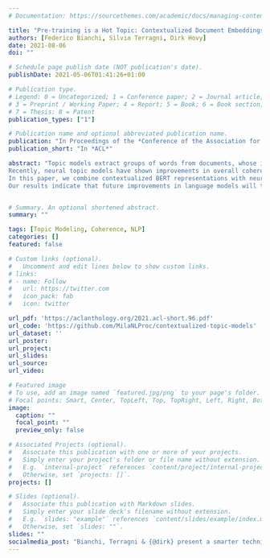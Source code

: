 ```yaml
---
# Documentation: https://sourcethemes.com/academic/docs/managing-content/

title: "Pre-training is a Hot Topic: Contextualized Document Embeddings Improve Topic Coherence"
authors: [Federico Bianchi, Silvia Terragni, Dirk Hovy]
date: 2021-08-06
doi: ""

# Schedule page publish date (NOT publication's date).
publishDate: 2021-05-06T01:41:26+01:00

# Publication type.
# Legend: 0 = Uncategorized; 1 = Conference paper; 2 = Journal article;
# 3 = Preprint / Working Paper; 4 = Report; 5 = Book; 6 = Book section;
# 7 = Thesis; 8 = Patent
publication_types: ["1"]

# Publication name and optional abbreviated publication name.
publication: "In Proceedings of the *Conference of the Association for Computational Linguistics*"
publication_short: "In *ACL*"

abstract: "Topic models extract groups of words from documents, whose interpretation as a topic hopefully allows for a better understanding of the data. However, the resulting word groups are often not coherent, making them harder to interpret. 
Recently, neural topic models have shown improvements in overall coherence. Concurrently, contextual embeddings have advanced the state of the art of neural models in general.
In this paper, we combine contextualized BERT representations with neural topic models. We find that our approach produces more meaningful and coherent topics than traditional bag-of-word topic models and recent neural models. 
Our results indicate that future improvements in language models will translate into better topic models."


# Summary. An optional shortened abstract.
summary: ""

tags: [Topic Modeling, Coherence, NLP]
categories: []
featured: false

# Custom links (optional).
#   Uncomment and edit lines below to show custom links.
# links:
# - name: Follow
#   url: https://twitter.com
#   icon_pack: fab
#   icon: twitter

url_pdf: 'https://aclanthology.org/2021.acl-short.96.pdf'
url_code: 'https://github.com/MilaNLProc/contextualized-topic-models'
url_dataset: ''
url_poster:
url_project:
url_slides:
url_source:
url_video:

# Featured image
# To use, add an image named `featured.jpg/png` to your page's folder.
# Focal points: Smart, Center, TopLeft, Top, TopRight, Left, Right, BottomLeft, Bottom, BottomRight.
image:
  caption: ""
  focal_point: ""
  preview_only: false

# Associated Projects (optional).
#   Associate this publication with one or more of your projects.
#   Simply enter your project's folder or file name without extension.
#   E.g. `internal-project` references `content/project/internal-project/index.md`.
#   Otherwise, set `projects: []`.
projects: []

# Slides (optional).
#   Associate this publication with Markdown slides.
#   Simply enter your slide deck's filename without extension.
#   E.g. `slides: "example"` references `content/slides/example/index.md`.
#   Otherwise, set `slides: ""`.
slides: ""
socialmedia_post: "Bianchi, Terragni & {@dirk} present a smarter technique for topic modeling. Their method uses contextual embeddings for clear, meaningful word clusters, transforming how we interpret large text collections."
---
```

